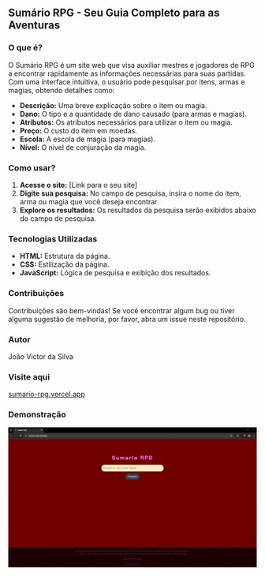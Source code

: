 ## Sumário RPG - Seu Guia Completo para as Aventuras

### O que é?
O Sumário RPG é um site web que visa auxiliar mestres e jogadores de RPG a encontrar rapidamente as informações necessárias para suas partidas. Com uma interface intuitiva, o usuário pode pesquisar por itens, armas e magias, obtendo detalhes como:

* **Descrição:** Uma breve explicação sobre o item ou magia.
* **Dano:** O tipo e a quantidade de dano causado (para armas e magias).
* **Atributos:** Os atributos necessários para utilizar o item ou magia.
* **Preço:** O custo do item em moedas.
* **Escola:** A escola de magia (para magias).
* **Nível:** O nível de conjuração da magia.

### Como usar?
1. **Acesse o site:** [Link para o seu site]
2. **Digite sua pesquisa:** No campo de pesquisa, insira o nome do item, arma ou magia que você deseja encontrar.
3. **Explore os resultados:** Os resultados da pesquisa serão exibidos abaixo do campo de pesquisa.

### Tecnologias Utilizadas
* **HTML:** Estrutura da página.
* **CSS:** Estilização da página.
* **JavaScript:** Lógica de pesquisa e exibição dos resultados.

### Contribuições
Contribuições são bem-vindas! Se você encontrar algum bug ou tiver alguma sugestão de melhoria, por favor, abra um issue neste repositório.

### Autor
João Victor da Silva

### Visite aqui
[sumario-rpg.vercel.app](https://sumario-rpg.vercel.app/)


### Demonstração
![Demonstração](https://github.com/Joao-victor-da-silva/SumarioRpg/blob/main/2024-09-08-19-15-46.gif)

